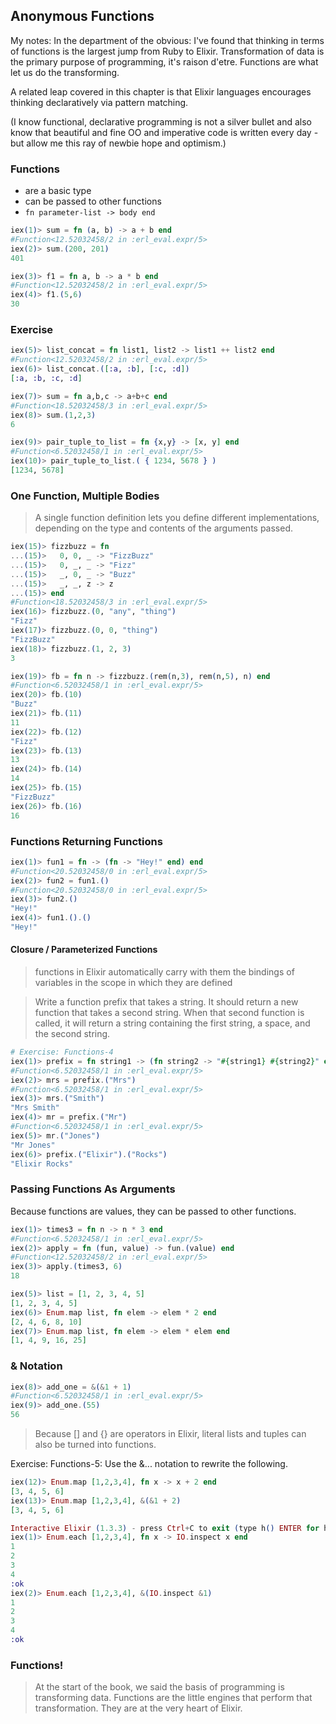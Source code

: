 ## Anonymous Functions

My notes: In the department of the obvious: I've found that thinking in terms of functions is the largest jump from Ruby to Elixir. Transformation of data is the primary purpose of programming, it's raison d'etre. Functions are what let us do the transforming.

A related leap covered in this chapter is that Elixir languages encourages thinking declaratively via pattern matching.

(I know functional, declarative programming is not a silver bullet and also know that beautiful and fine OO and imperative code is written every day - but allow me this ray of newbie hope and optimism.)

### Functions

* are a basic type
* can be passed to other functions
* `fn parameter-list -> body end`

```Elixir
iex(1)> sum = fn (a, b) -> a + b end
#Function<12.52032458/2 in :erl_eval.expr/5>
iex(2)> sum.(200, 201)
401
```

```Elixir
iex(3)> f1 = fn a, b -> a * b end
#Function<12.52032458/2 in :erl_eval.expr/5>
iex(4)> f1.(5,6)
30
```

### Exercise
```Elixir
iex(5)> list_concat = fn list1, list2 -> list1 ++ list2 end
#Function<12.52032458/2 in :erl_eval.expr/5>
iex(6)> list_concat.([:a, :b], [:c, :d])
[:a, :b, :c, :d]
```

```Elixir
iex(7)> sum = fn a,b,c -> a+b+c end
#Function<18.52032458/3 in :erl_eval.expr/5>
iex(8)> sum.(1,2,3)
6
```

```Elixir
iex(9)> pair_tuple_to_list = fn {x,y} -> [x, y] end
#Function<6.52032458/1 in :erl_eval.expr/5>
iex(10)> pair_tuple_to_list.( { 1234, 5678 } )
[1234, 5678]
```

### One Function, Multiple Bodies

> A single function definition lets you define different implementations, depending on the type and contents of the arguments passed.

```Elixir
iex(15)> fizzbuzz = fn    
...(15)>   0, 0, _ -> "FizzBuzz"
...(15)>   0, _, _ -> "Fizz"
...(15)>   _, 0, _ -> "Buzz"
...(15)>   _, _, z -> z
...(15)> end
#Function<18.52032458/3 in :erl_eval.expr/5>
iex(16)> fizzbuzz.(0, "any", "thing")
"Fizz"
iex(17)> fizzbuzz.(0, 0, "thing")    
"FizzBuzz"
iex(18)> fizzbuzz.(1, 2, 3)      
3
```

```Elixir
iex(19)> fb = fn n -> fizzbuzz.(rem(n,3), rem(n,5), n) end
#Function<6.52032458/1 in :erl_eval.expr/5>
iex(20)> fb.(10)
"Buzz"
iex(21)> fb.(11)
11
iex(22)> fb.(12)
"Fizz"
iex(23)> fb.(13)
13
iex(24)> fb.(14)
14
iex(25)> fb.(15)
"FizzBuzz"
iex(26)> fb.(16)
16
```

### Functions Returning Functions

```Elixir
iex(1)> fun1 = fn -> (fn -> "Hey!" end) end
#Function<20.52032458/0 in :erl_eval.expr/5>
iex(2)> fun2 = fun1.()
#Function<20.52032458/0 in :erl_eval.expr/5>
iex(3)> fun2.()
"Hey!"
iex(4)> fun1.().()
"Hey!"
```

#### Closure / Parameterized Functions

> functions in Elixir automatically carry with them the bindings of variables in the scope in which they are defined

> Write a function prefix that takes a string. It should return a new function that takes a second string. When that second function is called, it will return a string containing the first string, a space, and the second string.

```Elixir
# Exercise: Functions-4
iex(1)> prefix = fn string1 -> (fn string2 -> "#{string1} #{string2}" end) end
#Function<6.52032458/1 in :erl_eval.expr/5>
iex(2)> mrs = prefix.("Mrs")
#Function<6.52032458/1 in :erl_eval.expr/5>
iex(3)> mrs.("Smith")
"Mrs Smith"
iex(4)> mr = prefix.("Mr")
#Function<6.52032458/1 in :erl_eval.expr/5>
iex(5)> mr.("Jones")
"Mr Jones"
iex(6)> prefix.("Elixir").("Rocks")
"Elixir Rocks"
```

### Passing Functions As Arguments

Because functions are values, they can be passed to other functions.

```Elixir
iex(1)> times3 = fn n -> n * 3 end
#Function<6.52032458/1 in :erl_eval.expr/5>
iex(2)> apply = fn (fun, value) -> fun.(value) end
#Function<12.52032458/2 in :erl_eval.expr/5>
iex(3)> apply.(times3, 6)
18
```

```Elixir
iex(5)> list = [1, 2, 3, 4, 5]
[1, 2, 3, 4, 5]
iex(6)> Enum.map list, fn elem -> elem * 2 end
[2, 4, 6, 8, 10]
iex(7)> Enum.map list, fn elem -> elem * elem end
[1, 4, 9, 16, 25]
```

### & Notation

```Elixir
iex(8)> add_one = &(&1 + 1)
#Function<6.52032458/1 in :erl_eval.expr/5>
iex(9)> add_one.(55)
56
```

> Because [] and {} are operators in Elixir, literal lists and tuples can also be turned into functions.

Exercise: Functions-5: Use the &... notation to rewrite the following.

```Elixir
iex(12)> Enum.map [1,2,3,4], fn x -> x + 2 end
[3, 4, 5, 6]
iex(13)> Enum.map [1,2,3,4], &(&1 + 2)
[3, 4, 5, 6]

Interactive Elixir (1.3.3) - press Ctrl+C to exit (type h() ENTER for help)
iex(1)> Enum.each [1,2,3,4], fn x -> IO.inspect x end
1
2
3
4
:ok    
iex(2)> Enum.each [1,2,3,4], &(IO.inspect &1)
1
2
3
4
:ok
```

### Functions!

> At the start of the book, we said the basis of programming is transforming data. Functions are the little engines that perform that transformation. They are at the very heart of Elixir.
